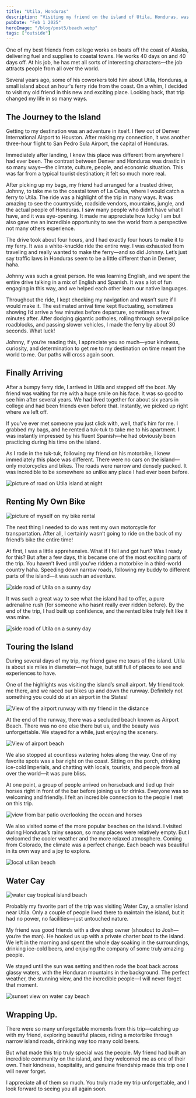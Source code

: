 ```yaml
---
title: "Utila, Honduras"
description: "Visiting my friend on the island of Utila, Honduras, was an unforgettable adventure that pushed me out of my comfort zone and changed my perspective on life. The trip was more than just a vacation—it was a life-changing experience that deepened friendships, broadened my worldview, and left me with memories I’ll cherish forever."
pubDate: "Feb 1 2025"
heroImage: "/blog/post5/beach.webp"
tags: ["outside"]
---
```


One of my best friends from college works on boats off the coast of Alaska, delivering fuel and supplies to coastal towns. He works 40 days on and 40 days off. At his job, he has met all sorts of interesting characters—the job attracts people from all over the world.

Several years ago, some of his coworkers told him about Utila, Honduras, a small island about an hour's ferry ride from the coast. On a whim, I decided to visit my old friend in this new and exciting place. Looking back, that trip changed my life in so many ways.

## The Journey to the Island

Getting to my destination was an adventure in itself. I flew out of Denver International Airport to Houston. After making my connection, it was another three-hour flight to San Pedro Sula Airport, the capital of Honduras.

Immediately after landing, I knew this place was different from anywhere I had ever been. The contrast between Denver and Honduras was drastic in so many ways—the climate, culture, people, and economic situation. This was far from a typical tourist destination; it felt so much more real.

After picking up my bags, my friend had arranged for a trusted driver, Johnny, to take me to the coastal town of La Ceiba, where I would catch a ferry to Utila. The ride was a highlight of the trip in many ways. It was amazing to see the countryside, roadside vendors, mountains, jungle, and the actual people of Honduras. I saw many people who didn’t have what I have, and it was eye-opening. It made me appreciate how lucky I am but also gave me an incredible opportunity to see the world from a perspective not many others experience.

The drive took about four hours, and I had exactly four hours to make it to my ferry. It was a white-knuckle ride the entire way. I was exhausted from traveling and really wanted to make the ferry—and so did Johnny. Let’s just say traffic laws in Honduras seem to be a little different than in Denver, haha.

Johnny was such a great person. He was learning English, and we spent the entire drive talking in a mix of English and Spanish. It was a lot of fun engaging in this way, and we helped each other learn our native languages.

Throughout the ride, I kept checking my navigation and wasn’t sure if I would make it. The estimated arrival time kept fluctuating, sometimes showing I’d arrive a few minutes before departure, sometimes a few minutes after. After dodging gigantic potholes, rolling through several police roadblocks, and passing slower vehicles, I made the ferry by about 30 seconds. What luck!

Johnny, if you’re reading this, I appreciate you so much—your kindness, curiosity, and determination to get me to my destination on time meant the world to me. Our paths will cross again soon.

## Finally Arriving

After a bumpy ferry ride, I arrived in Utila and stepped off the boat. My friend was waiting for me with a huge smile on his face. It was so good to see him after several years. We had lived together for about six years in college and had been friends even before that. Instantly, we picked up right where we left off.

If you've ever met someone you just click with, well, that's him for me. I grabbed my bags, and he rented a tuk-tuk to take me to his apartment. I was instantly impressed by his fluent Spanish—he had obviously been practicing during his time on the island.

As I rode in the tuk-tuk, following my friend on his motorbike, I knew immediately this place was different. There were no cars on the island—only motorcycles and bikes. The roads were narrow and densely packed. It was incredible to be somewhere so unlike any place I had ever been before.

![picture of road on Utila island at night](/blog/post5/night-road.webp)

## Renting My Own Bike

![picture of myself on my bike rental](/blog/post5/bike-pic.webp)

The next thing I needed to do was rent my own motorcycle for transportation. After all, I certainly wasn’t going to ride on the back of my friend’s bike the entire time!

At first, I was a little apprehensive. What if I fell and got hurt? Was I ready for this? But after a few days, this became one of the most exciting parts of the trip. You haven’t lived until you’ve ridden a motorbike in a third-world country haha. Speeding down narrow roads, following my buddy to different parts of the island—it was such an adventure.

![side road of Utila on a sunny day](/blog/post5/road1.webp)

It was such a great way to see what the island had to offer, a pure adrenaline rush (for someone who hasnt really ever ridden before). By the end of the trip, I had built up confidence, and the rented bike truly felt like it was mine. 

![side road of Utila on a sunny day](/blog/post5/road2.webp)

## Touring the Island

During several days of my trip, my friend gave me tours of the island. Utila is about six miles in diameter—not huge, but still full of places to see and experiences to have.

One of the highlights was visiting the island’s small airport. My friend took me there, and we raced our bikes up and down the runway. Definitely not something you could do at an airport in the States!

![View of the airport runway with my friend in the distance](/blog/post5/airport.webp)

At the end of the runway, there was a secluded beach known as Airport Beach. There was no one else there but us, and the beauty was unforgettable. We stayed for a while, just enjoying the scenery.

![View of airport beach](/blog/post5/airport-beach.webp)

We also stopped at countless watering holes along the way. One of my favorite spots was a bar right on the coast. Sitting on the porch, drinking ice-cold Imperials, and chatting with locals, tourists, and people from all over the world—it was pure bliss.

At one point, a group of people arrived on horseback and tied up their horses right in front of the bar before joining us for drinks. Everyone was so welcoming and friendly. I felt an incredible connection to the people I met on this trip.

![view from bar patio overlooking the ocean and horses](/blog/post5/horses.webp)

We also visited some of the more popular beaches on the island. I visited during Honduras’s rainy season, so many places were relatively empty. But I welcomed the cooler weather and the more relaxed atmosphere. Coming from Colorado, the climate was a perfect change. Each beach was beautiful in its own way and a joy to explore.

![local utilian beach](/blog/post5/bando-beach.webp)

## Water Cay

![water cay tropical island beach](/blog/post5/water-cay-beach.webp)

Probably my favorite part of the trip was visiting Water Cay, a smaller island near Utila. Only a couple of people lived there to maintain the island, but it had no power, no facilities—just untouched nature.

My friend was good friends with a dive shop owner (shoutout to Josh—you’re the man). He hooked us up with a private charter boat to the island. We left in the morning and spent the whole day soaking in the surroundings, drinking ice-cold beers, and enjoying the company of some truly amazing people.

We stayed until the sun was setting and then rode the boat back across glassy waters, with the Honduran mountains in the background. The perfect weather, the stunning view, and the incredible people—I will never forget that moment.

![sunset view on water cay beach](/blog/post5/beach.webp)

## Wrapping Up.

There were so many unforgettable moments from this trip—catching up with my friend, exploring beautiful places, riding a motorbike through narrow island roads, drinking way too many cold beers.

But what made this trip truly special was the people. My friend had built an incredible community on the island, and they welcomed me as one of their own. Their kindness, hospitality, and genuine friendship made this trip one I will never forget.

I appreciate all of them so much. You truly made my trip unforgettable, and I look forward to seeing you all again soon.